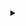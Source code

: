 <!-- body -->

<div align=center>

<details>

<summary></summary>

| ←Freq | [Pulls] | [Issues] | [PyPI] |[Gist] | [KeyBase] | [Greasy Fork] | Rare→ |
| :---- | :-----: | :------: | :----: | :---: | :-------: | :-----------: | ---: |

<details>

<summary></summary>

| GitHub Stats     |
| :--------------: |
| ![languages]     |
| ![contributions] |
| ![stats]         |

</details>

</details>

</div>

<!-- links -->

[Pulls]: https://github.com/pulls?q=is%3Aopen+is%3Apr+author%3Aeggplants+archived%3Afalse
[Issues]: https://github.com/issues?q=is%3Aopen+is%3Aissue+author%3Aeggplants+archived%3Afalse
[KeyBase]: https://keybase.io/egpl0
[Greasy Fork]: https://greasyfork.org/en/users/671442-eggplants
[PyPI]: https://pypi.org/user/eggplants/
[Gist]: https://gist.github.com/eggplants

[languages]: https://github-readme-stats.vercel.app/api/top-langs/?username=eggplants&layout=compact&hide=html,jupyter%20notebook,css
[contributions]: https://github-contribution-stats.vercel.app/api/?username=eggplants
[stats]: https://github-readme-stats.vercel.app/api?username=eggplants&count_private=true&show_icons=true&hide=stars
